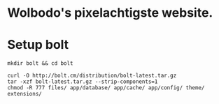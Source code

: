 # Wolbodo's pixelachtigste website.

# Setup bolt

```
mkdir bolt && cd bolt

curl -O http://bolt.cm/distribution/bolt-latest.tar.gz
tar -xzf bolt-latest.tar.gz --strip-components=1
chmod -R 777 files/ app/database/ app/cache/ app/config/ theme/ extensions/

```
